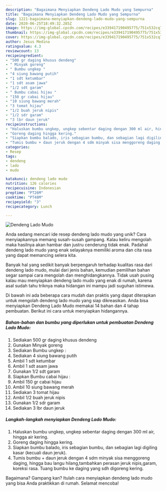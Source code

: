 ```yaml
---
description: "Bagaimana Menyiapkan Dendeng Lado Mudo yang Sempurna"
title: "Bagaimana Menyiapkan Dendeng Lado Mudo yang Sempurna"
slug: 1221-bagaimana-menyiapkan-dendeng-lado-mudo-yang-sempurna
date: 2020-06-25T18:49:32.285Z
image: https://img-global.cpcdn.com/recipes/e339417190495775/751x532cq70/dendeng-lado-mudo-foto-resep-utama.jpg
thumbnail: https://img-global.cpcdn.com/recipes/e339417190495775/751x532cq70/dendeng-lado-mudo-foto-resep-utama.jpg
cover: https://img-global.cpcdn.com/recipes/e339417190495775/751x532cq70/dendeng-lado-mudo-foto-resep-utama.jpg
author: Jesus Medina
ratingvalue: 4.3
reviewcount: 13
recipeingredient:
- "500 gr daging khusus dendeng"
- " Minyak goreng"
- " Bumbu ungkep "
- "4 siung bawang putih"
- "1 sdt ketumbar"
- "1 sdt asam jawa"
- "1/2 sdt garam"
- " Bumbu cabai hijau "
- "150 gr cabai hijau"
- "10 siung bawang merah"
- "3 tomat hijau"
- "1/2 buah jeruk nipis"
- "1/2 sdr garam"
- "3 lbr daun jeruk"
recipeinstructions:
- "Haluskan bumbu ungkep, ungkep sebentar daging dengan 300 ml air, hingga air kering."
- "Goreng daging hingga kering."
- "Siapkan bumbu balado, iris sebagian bumbu, dan sebagian lagi digiling kasar (kecuali daun jeruk)."
- "Tumis bumbu + daun jeruk dengan 4 sdm minyak sisa menggoreng daging, hingga bau langu hilang,tambahkan perasan jeruk nipis,garam, koreksi rasa. Tuang bumbu ke daging yang sdh digoreng kering."
categories:
- Resep
tags:
- dendeng
- lado
- mudo

katakunci: dendeng lado mudo 
nutrition: 126 calories
recipecuisine: Indonesian
preptime: "PT26M"
cooktime: "PT48M"
recipeyield: "3"
recipecategory: Lunch

---
```



![Dendeng Lado Mudo](https://img-global.cpcdn.com/recipes/e339417190495775/751x532cq70/dendeng-lado-mudo-foto-resep-utama.jpg)

Anda sedang mencari ide resep dendeng lado mudo yang unik? Cara menyiapkannya memang susah-susah gampang. Kalau keliru mengolah maka hasilnya akan hambar dan justru cenderung tidak enak. Padahal dendeng lado mudo yang enak selayaknya memiliki aroma dan cita rasa yang dapat memancing selera kita.



Banyak hal yang sedikit banyak berpengaruh terhadap kualitas rasa dari dendeng lado mudo, mulai dari jenis bahan, kemudian pemilihan bahan segar sampai cara mengolah dan menghidangkannya. Tidak usah pusing kalau mau menyiapkan dendeng lado mudo yang enak di rumah, karena asal sudah tahu triknya maka hidangan ini mampu jadi suguhan istimewa.


Di bawah ini ada beberapa cara mudah dan praktis yang dapat diterapkan untuk mengolah dendeng lado mudo yang siap dikreasikan. Anda bisa menyiapkan Dendeng Lado Mudo memakai 14 bahan dan 4 tahap pembuatan. Berikut ini cara untuk menyiapkan hidangannya.

<!--inarticleads1-->

##### Bahan-bahan dan bumbu yang diperlukan untuk pembuatan Dendeng Lado Mudo:

1. Sediakan 500 gr daging khusus dendeng
1. Gunakan  Minyak goreng
1. Sediakan  Bumbu ungkep :
1. Sediakan 4 siung bawang putih
1. Ambil 1 sdt ketumbar
1. Ambil 1 sdt asam jawa
1. Gunakan 1/2 sdt garam
1. Siapkan  Bumbu cabai hijau :
1. Ambil 150 gr cabai hijau
1. Ambil 10 siung bawang merah
1. Sediakan 3 tomat hijau
1. Ambil 1/2 buah jeruk nipis
1. Gunakan 1/2 sdr garam
1. Sediakan 3 lbr daun jeruk




<!--inarticleads2-->

##### Langkah-langkah menyiapkan Dendeng Lado Mudo:

1. Haluskan bumbu ungkep, ungkep sebentar daging dengan 300 ml air, hingga air kering.
1. Goreng daging hingga kering.
1. Siapkan bumbu balado, iris sebagian bumbu, dan sebagian lagi digiling kasar (kecuali daun jeruk).
1. Tumis bumbu + daun jeruk dengan 4 sdm minyak sisa menggoreng daging, hingga bau langu hilang,tambahkan perasan jeruk nipis,garam, koreksi rasa. Tuang bumbu ke daging yang sdh digoreng kering.




Bagaimana? Gampang kan? Itulah cara menyiapkan dendeng lado mudo yang bisa Anda praktikkan di rumah. Selamat mencoba!
